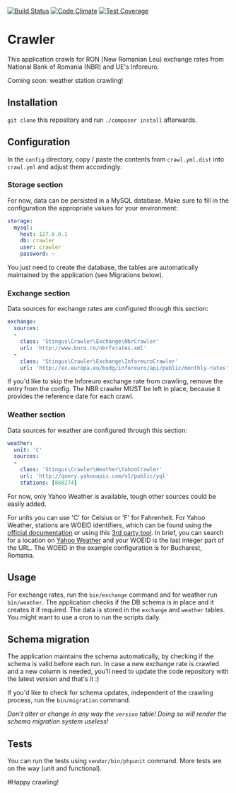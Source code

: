[![Build Status](https://travis-ci.org/stingus/crawler.svg?branch=master)](https://travis-ci.org/stingus/crawler)
[![Code Climate](https://codeclimate.com/github/stingus/crawler/badges/gpa.svg)](https://codeclimate.com/github/stingus/crawler)
[![Test Coverage](https://codeclimate.com/github/stingus/crawler/badges/coverage.svg)](https://codeclimate.com/github/stingus/crawler/coverage)

# Crawler
This application crawls for RON (New Romanian Leu) exchange rates from National Bank of Romania (NBR) and UE's Inforeuro.

Coming soon: weather station crawling!

## Installation
`git clone` this repository and run `./composer install` afterwards.

## Configuration
In the `config` directory, copy / paste the contents from `crawl.yml.dist` into `crawl.yml` and adjust them accordingly:

### Storage section
For now, data can be persisted in a MySQL database. Make sure to fill in the configuration the appropriate values for
your environment:
```yaml
storage:
  mysql:
    host: 127.0.0.1
    db: crawler
    user: crawler
    password: ~
```
You just need to create the database, the tables are automatically maintained by the application (see Migrations below).

### Exchange section
Data sources for exchange rates are configured through this section:
```yaml
exchange:
  sources:
  -
    class: 'Stingus\Crawler\Exchange\NbrCrawler'
    url: 'http://www.bnro.ro/nbrfxrates.xml'
  -
    class: 'Stingus\Crawler\Exchange\InforeuroCrawler'
    url: 'http://ec.europa.eu/budg/inforeuro/api/public/monthly-rates'
```
If you'd like to skip the Inforeuro exchange rate from crawling, remove the entry from the config. The NBR crawler
MUST be left in place, because it provides the reference date for each crawl.

### Weather section
Data sources for weather are configured through this section:
```yaml
weather:
  unit: 'C'
  sources:
  -
    class: 'Stingus\Crawler\Weather\YahooCrawler'
    url: 'http://query.yahooapis.com/v1/public/yql'
    stations: [868274]
```
For now, only Yahoo Weather is available, tough other sources could be easily added.

For units you can use 'C' for Celsius or 'F' for Fahrenheit. For Yahoo Weather, stations are WOEID identifiers, which
can be found using the [official documentation](https://developer.yahoo.com/weather/documentation.html) or using this
[3rd party tool](http://woeid.rosselliot.co.nz/). In brief, you can search for a location on
[Yahoo Weather](https://www.yahoo.com/news/weather/) and your WOEID is the last integer part of the URL.
The WOEID in the example configuration is for Bucharest, Romania.

## Usage
For exchange rates, run the `bin/exchange` command and for weather run `bin/weather`.
The application checks if the DB schema is in place and it creates it if required.
The data is stored in the `exchange` and `weather` tables. You might want to use a cron to run the scripts daily.

## Schema migration
The application maintains the schema automatically, by checking if the schema is valid before each run.
In case a new exchange rate is crawled and a new column is needed, you'll need to update the code repository
with the latest version and that's it :)

If you'd like to check for schema updates, independent of the crawling process, run the `bin/migration` command.

*Don't alter or change in any way the `version` table! Doing so will render the schema migration system useless!*

## Tests
You can run the tests using `vendor/bin/phpunit` command. More tests are on the way (unit and functional).

#Happy crawling!
